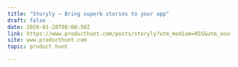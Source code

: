 ```yaml
---
title: "Storyly — Bring superb stories to your app"
draft: false
date: 2020-01-28T08:08:50Z
link: https://www.producthunt.com/posts/storyly?utm_medium=RSS&utm_source=hune
site: www.producthunt.com
topic: product hunt  

---
```

